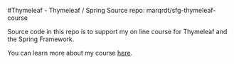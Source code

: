 #Thymeleaf - Thymeleaf / Spring
Source repo: marqrdt/sfg-thymeleaf-course

Source code in this repo is to support my on line course for Thymeleaf and the Spring Framework. 

You can learn more about my course [here](http://courses.springframework.guru/courses/thymeleaf).
